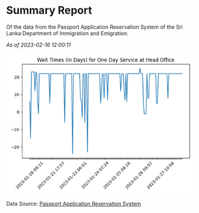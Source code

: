 # Summary Report

Of the data from the Passport Application Reservation System of the Sri Lanka Department of Immigration and Emigration.

*As of 2023-02-16 12:00:11*

![Wait Time Chart](summary.wait_time_chart.png)

Data Source: [Passport Application Reservation System](https://eservices.immigration.gov.lk:8443/appointment/pages/reservationApplication.xhtml)